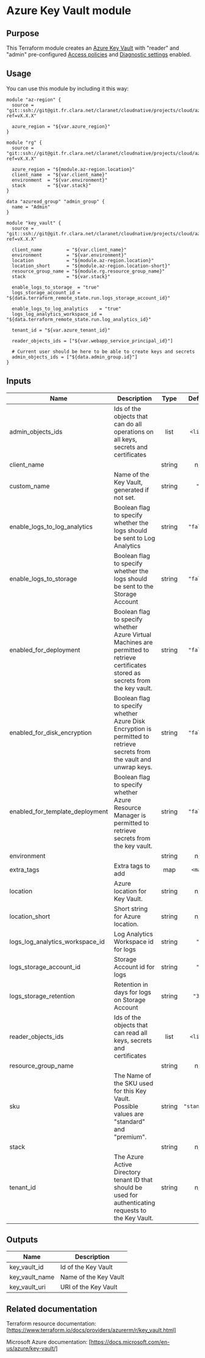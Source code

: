 # Azure Key Vault module

## Purpose
This Terraform module creates an [Azure Key Vault](https://docs.microsoft.com/en-us/azure/key-vault/) 
with "reader" and "admin" pre-configured [Access policies](https://docs.microsoft.com/en-us/azure/key-vault/key-vault-secure-your-key-vault#data-plane-and-access-policies) 
and [Diagnostic settings](https://docs.microsoft.com/en-us/azure/key-vault/key-vault-logging) 
enabled.

## Usage
You can use this module by including it this way:
```hcl
module "az-region" {
  source = "git::ssh://git@git.fr.clara.net/claranet/cloudnative/projects/cloud/azure/terraform/modules/regions.git?ref=vX.X.X"

  azure_region = "${var.azure_region}"
}

module "rg" {
  source = "git::ssh://git@git.fr.clara.net/claranet/cloudnative/projects/cloud/azure/terraform/modules/rg.git?ref=vX.X.X"

  azure_region = "${module.az-region.location}"
  client_name  = "${var.client_name}"
  environment  = "${var.environment}"
  stack        = "${var.stack}"
}

data "azuread_group" "admin_group" {
  name = "Admin"
}

module "key_vault" {
  source = "git::ssh://git@git.fr.clara.net/claranet/cloudnative/projects/cloud/azure/terraform/modules/keyvault.git?ref=vX.X.X"

  client_name         = "${var.client_name}"
  environment         = "${var.environment}"
  location            = "${module.az-region.location}"
  location_short      = "${module.az-region.location-short}"
  resource_group_name = "${module.rg.resource_group_name}"
  stack               = "${var.stack}"

  enable_logs_to_storage  = "true"
  logs_storage_account_id = "${data.terraform_remote_state.run.logs_storage_account_id}"

  enable_logs_to_log_analytics    = "true"
  logs_log_analytics_workspace_id = "${data.terraform_remote_state.run.log_analytics_id}"

  tenant_id = "${var.azure_tenant_id}"
  
  reader_objects_ids = ["${var.webapp_service_principal_id}"]

  # Current user should be here to be able to create keys and secrets
  admin_objects_ids = ["${data.admin_group.id}"]
}
```

## Inputs

| Name | Description | Type | Default | Required |
|------|-------------|:----:|:-----:|:-----:|
| admin\_objects\_ids | Ids of the objects that can do all operations on all keys, secrets and certificates | list | `<list>` | no |
| client\_name |  | string | n/a | yes |
| custom\_name | Name of the Key Vault, generated if not set. | string | `""` | no |
| enable\_logs\_to\_log\_analytics | Boolean flag to specify whether the logs should be sent to Log Analytics | string | `"false"` | no |
| enable\_logs\_to\_storage | Boolean flag to specify whether the logs should be sent to the Storage Account | string | `"false"` | no |
| enabled\_for\_deployment | Boolean flag to specify whether Azure Virtual Machines are permitted to retrieve certificates stored as secrets from the key vault. | string | `"false"` | no |
| enabled\_for\_disk\_encryption | Boolean flag to specify whether Azure Disk Encryption is permitted to retrieve secrets from the vault and unwrap keys. | string | `"false"` | no |
| enabled\_for\_template\_deployment | Boolean flag to specify whether Azure Resource Manager is permitted to retrieve secrets from the key vault. | string | `"false"` | no |
| environment |  | string | n/a | yes |
| extra\_tags | Extra tags to add | map | `<map>` | no |
| location | Azure location for Key Vault. | string | n/a | yes |
| location\_short | Short string for Azure location. | string | n/a | yes |
| logs\_log\_analytics\_workspace\_id | Log Analytics Workspace id for logs | string | `""` | no |
| logs\_storage\_account\_id | Storage Account id for logs | string | `""` | no |
| logs\_storage\_retention | Retention in days for logs on Storage Account | string | `"30"` | no |
| reader\_objects\_ids | Ids of the objects that can read all keys, secrets and certificates | list | `<list>` | no |
| resource\_group\_name |  | string | n/a | yes |
| sku | The Name of the SKU used for this Key Vault. Possible values are "standard" and "premium". | string | `"standard"` | no |
| stack |  | string | n/a | yes |
| tenant\_id | The Azure Active Directory tenant ID that should be used for authenticating requests to the Key Vault. | string | n/a | yes |

## Outputs

| Name | Description |
|------|-------------|
| key\_vault\_id | Id of the Key Vault |
| key\_vault\_name | Name of the Key Vault |
| key\_vault\_uri | URI of the Key Vault |

## Related documentation
Terraform resource documentation: [https://www.terraform.io/docs/providers/azurerm/r/key_vault.html]

Microsoft Azure documentation: [https://docs.microsoft.com/en-us/azure/key-vault/]
